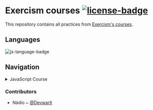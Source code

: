 # Exercism courses [![license-badge]][license]
This repository contains all practices from [Exercism's courses][exercism-courses].

## Languages
![js-language-badge]

## Navigation

<details closed>
  <summary>JavaScript Course</summary>
  
  - **Module 1**: [`Hello World`][js-module-1]
  - **Module 2**: [`Two Fer`][js-module-2]
  - **Module 3**: [`Resistor Color`][js-module-3]
  - **Module 4**: [`Resistor Color Duo`][js-module-4]
  - **Module 5**: [`Gigasecond`][js-module-5]
  - **Module 6**: [`RNA Transcription`][js-module-6]
  - **Module 7**: [`Space Age`][js-module-7]
  
  [js-module-1]: /javascript/hello-world
  [js-module-2]: /javascript/two-fer
  [js-module-3]: /javascript/resistor-color
  [js-module-4]: /javascript/resistor-color-duo
  [js-module-5]: /javascript/gigasecond
  [js-module-6]: /javascript/rna-transcription
  [js-module-7]: /javascript/space-age
  
</details>


### Contributors
- Nádio ~ [@Devwarlt][nadio-ref]

[nadio-ref]: https://github.com/Devwarlt

[js-language-badge]: https://img.shields.io/badge/JavaScript-black?logo=javascript&style=plastic

[license-badge]: https://img.shields.io/badge/License-WTFPL-black?style=plastic
[license]: /LICENSE

[exercism-courses]: https://exercism.io/tracks
